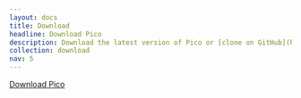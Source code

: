 ```yaml
---
layout: docs
title: Download
headline: Download Pico
description: Download the latest version of Pico or [clone on GitHub](https://github.com/picocms/Pico).
collection: download
nav: 5
---
```


<p class="aligncenter">
    <a href="{{ site.gh_project_url }}/releases/latest" class="button red">Download Pico</a>
</p>
